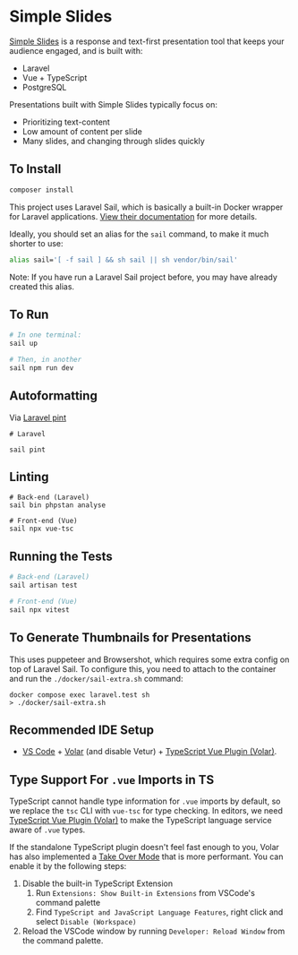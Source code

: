 # Simple Slides

[Simple Slides](https://simpleslides.dev) is a response and text-first
presentation tool that keeps your audience engaged, and is built with:

* Laravel
* Vue + TypeScript
* PostgreSQL

Presentations built with Simple Slides typically focus on:

* Prioritizing text-content
* Low amount of content per slide
* Many slides, and changing through slides quickly

## To Install
```sh
composer install
```

This project uses Laravel Sail, which is basically a built-in Docker wrapper for
Laravel applications.
[View their documentation](https://laravel.com/docs/10.x/sail#installation)
for more details.

Ideally, you should set an alias for the `sail` command, to make it much shorter to use:
```sh
alias sail='[ -f sail ] && sh sail || sh vendor/bin/sail'
```

Note: If you have run a Laravel Sail project before, you may have already created this
alias.

## To Run
```sh
# In one terminal:
sail up

# Then, in another
sail npm run dev

```

## Autoformatting
Via [Laravel pint](https://laravel.com/docs/10.x/pint)
```
# Laravel

sail pint
```

## Linting
```
# Back-end (Laravel)
sail bin phpstan analyse

# Front-end (Vue)
sail npx vue-tsc
```

## Running the Tests
```sh
# Back-end (Laravel)
sail artisan test

# Front-end (Vue)
sail npx vitest
```

## To Generate Thumbnails for Presentations
This uses puppeteer and Browsershot, which requires some extra config on top of
Laravel Sail. To configure this, you need to attach to the container and run the
`./docker/sail-extra.sh` command:

```
docker compose exec laravel.test sh
> ./docker/sail-extra.sh
```

## Recommended IDE Setup

- [VS Code](https://code.visualstudio.com/) + [Volar](https://marketplace.visualstudio.com/items?itemName=Vue.volar) (and disable Vetur) + [TypeScript Vue Plugin (Volar)](https://marketplace.visualstudio.com/items?itemName=Vue.vscode-typescript-vue-plugin).

## Type Support For `.vue` Imports in TS

TypeScript cannot handle type information for `.vue` imports by default, so we replace the `tsc` CLI with `vue-tsc` for type checking. In editors, we need [TypeScript Vue Plugin (Volar)](https://marketplace.visualstudio.com/items?itemName=Vue.vscode-typescript-vue-plugin) to make the TypeScript language service aware of `.vue` types.

If the standalone TypeScript plugin doesn't feel fast enough to you, Volar has also implemented a [Take Over Mode](https://github.com/johnsoncodehk/volar/discussions/471#discussioncomment-1361669) that is more performant. You can enable it by the following steps:

1. Disable the built-in TypeScript Extension
   1. Run `Extensions: Show Built-in Extensions` from VSCode's command palette
   2. Find `TypeScript and JavaScript Language Features`, right click and select `Disable (Workspace)`
2. Reload the VSCode window by running `Developer: Reload Window` from the command palette.
